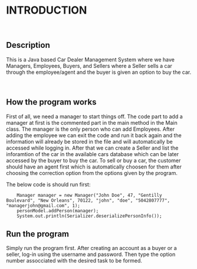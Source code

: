 # INTRODUCTION

<br>

## Description

This is a Java based Car Dealer Management System where we have Managers, Employees, Buyers, and Sellers where a Seller sells a car through the employee/agent and the buyer is given an option to buy the car.

<br>

## How the program works

First of all, we need a manager to start things off. The code part to add a manager at first is the commented part in the main method in the Main class. The manager is the only person who can add Employees. After adding the employee we can exit the code and run it back again and the information will already be stored in the file and will automatically be accessed while logging in. After that we can create a Seller and list the inforamtion of the car in the available cars database which can be later accessed by the buyer to buy the car. To sell or buy a car, the customer should have an agent first which is automatically choosen for them after choosing the correction option from the options given by the program. 


The below code is should run first:

        Manager manager = new Manager("John Doe", 47, "Gentilly Boulevard", "New Orleans", 70122, "john", "doe", "5042807777", "managerjohn@gmail.com", 1);
        personModel.addPerson(manager);
        System.out.println(Serializer.deserializePersonInfo());




## Run the program

Simply run the program first. After creating an account as a buyer or a seller, log-in using the username and password. Then type the option number assocciated with the desired task to be formed.
    


